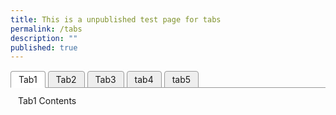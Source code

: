 ```yaml
---
title: This is a unpublished test page for tabs
permalink: /tabs
description: ""
published: true
---
```


<head>
<meta charset="utf-8">
<title>Test Accordion</title>

<style>

input { display: none; }
input + label { display: inline-block }

input ~ .tab { display: none }
#tab1:checked ~ .tab.content1,
#tab2:checked ~ .tab.content2,
#tab3:checked ~ .tab.content3,
#tab4:checked ~ .tab.content4,
#tab5:checked ~ .tab.content5 { display: block; }

input + label {
  border: 1px solid #999;
  background: #EEE;
  padding: 4px 12px;
  border-radius: 4px 4px 0 0;
  position: relative;
  top: 1px;
}
input:checked + label {
  background: #FFF;
  border-bottom: 1px solid transparent;
}
input ~ .tab {
  border-top: 1px solid #999;
  padding: 12px;
		}
</style>
</head>
<body>
	<input type="radio" name="tabs" id="tab1" checked />
<label for="tab1">Tab1</label>
<input type="radio" name="tabs" id="tab2" />
<label for="tab2">Tab2</label>
<input type="radio" name="tabs" id="tab3" />
<label for="tab3">Tab3</label>
<input type="radio" name="tabs" id="tab4" />
<label for="tab4">tab4</label>
<input type="radio" name="tabs" id="tab5" />
<label for="tab5">tab5</label>
	<div class="tab content1">Tab1 Contents</div>
<div class="tab content2">Tab2 Contents</div>
<div class="tab content3">Tab3 Contents</div>
<div class="tab content4">Tab4 Contents</div>
<div class="tab content5">Tab5 Contents</div>
	</body>
	

